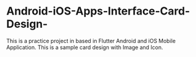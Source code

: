 # Android-iOS-Apps-Interface-Card-Design-
This is a practice project in based in Flutter Android and iOS Mobile Application. This is a sample card design with Image and Icon.
